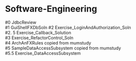 # Software-Engineering

#0 JdbcReview	
#1 GuiShellFXDbSoln	
#2 Exercise_LoginAndAuthorization_Soln	
#2. 5 Exercise_Callback_Solution	
#3 Exercise_RefactorControl_Soln	
#4 ArchAnFXRules	copied from mumstudy	
#5 SampleDataAccessSubsystem	copied from mumstudy	
#5.5 Exercise_DataAccessSubsystem

